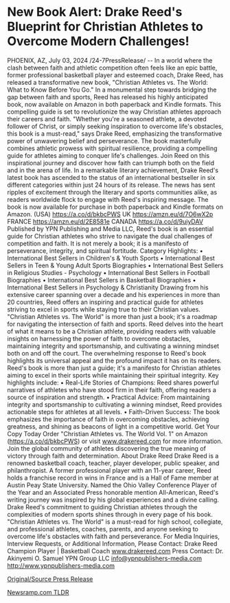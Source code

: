 # New Book Alert: Drake Reed's Blueprint for Christian Athletes to Overcome Modern Challenges!

PHOENIX, AZ, July 03, 2024 /24-7PressRelease/ -- In a world where the clash between faith and athletic competition often feels like an epic battle, former professional basketball player and esteemed coach, Drake Reed, has released a transformative new book, "Christian Athletes vs. The World: What to Know Before You Go." In a monumental step towards bridging the gap between faith and sports, Reed has released his highly anticipated book, now available on Amazon in both paperback and Kindle formats. This compelling guide is set to revolutionize the way Christian athletes approach their careers and faith.  "Whether you're a seasoned athlete, a devoted follower of Christ, or simply seeking inspiration to overcome life's obstacles, this book is a must-read," says Drake Reed, emphasizing the transformative power of unwavering belief and perseverance. The book masterfully combines athletic prowess with spiritual resilience, providing a compelling guide for athletes aiming to conquer life's challenges. Join Reed on this inspirational journey and discover how faith can triumph both on the field and in the arena of life.  In a remarkable literary achievement, Drake Reed's latest book has ascended to the status of an international bestseller in six different categories within just 24 hours of its release. The news has sent ripples of excitement through the literary and sports communities alike, as readers worldwide flock to engage with Reed's inspiring message. The book is now available for purchase in both paperback and Kindle formats on Amazon.  (USA) https://a.co/d/bkbcPWS  UK https://amzn.eu/d/7O6wX2p  FRANCE https://amzn.eu/d/2E8581e  CANADA https://a.co/d/9uiyDAV  Published by YPN Publishing and Media LLC, Reed's book is an essential guide for Christian athletes who strive to navigate the dual challenges of competition and faith. It is not merely a book; it is a manifesto of perseverance, integrity, and spiritual fortitude.  Category Highlights: • International Best Sellers in Children's & Youth Sports • International Best Sellers in Teen & Young Adult Sports Biographies • International Best Sellers in Religious Studies - Psychology • International Best Sellers in Football Biographies • International Best Sellers in Basketball Biographies • International Best Sellers in Psychology & Christianity  Drawing from his extensive career spanning over a decade and his experiences in more than 20 countries, Reed offers an inspiring and practical guide for athletes striving to excel in sports while staying true to their Christian values.   "Christian Athletes vs. The World" is more than just a book; it's a roadmap for navigating the intersection of faith and sports. Reed delves into the heart of what it means to be a Christian athlete, providing readers with valuable insights on harnessing the power of faith to overcome obstacles, maintaining integrity and sportsmanship, and cultivating a winning mindset both on and off the court. The overwhelming response to Reed's book highlights its universal appeal and the profound impact it has on its readers.  Reed's book is more than just a guide; it's a manifesto for Christian athletes aiming to excel in their sports while maintaining their spiritual integrity. Key highlights include: • Real-Life Stories of Champions: Reed shares powerful narratives of athletes who have stood firm in their faith, offering readers a source of inspiration and strength. • Practical Advice: From maintaining integrity and sportsmanship to cultivating a winning mindset, Reed provides actionable steps for athletes at all levels. • Faith-Driven Success: The book emphasizes the importance of faith in overcoming obstacles, achieving greatness, and shining as beacons of light in a competitive world.  Get Your Copy Today  Order "Christian Athletes vs. The World Vol. 1" on Amazon (https://a.co/d/bkbcPWS) or visit www.drakereed.com for more information. Join the global community of athletes discovering the true meaning of victory through faith and determination.  About Drake Reed  Drake Reed is a renowned basketball coach, teacher, player developer, public speaker, and philanthropist. A former professional player with an 11-year career, Reed holds a franchise record in wins in France and is a Hall of Fame member at Austin Peay State University. Named the Ohio Valley Conference Player of the Year and an Associated Press honorable mention All-American, Reed's writing journey was inspired by his global experiences and a divine calling.  Drake Reed's commitment to guiding Christian athletes through the complexities of modern sports shines through in every page of his book. "Christian Athletes vs. The World" is a must-read for high school, collegiate, and professional athletes, coaches, parents, and anyone seeking to overcome life's obstacles with faith and perseverance.  For Media Inquiries, Interview Requests, or Additional Information, Please Contact:  Drake Reed  Champion Player | Basketball Coach  www.drakereed.com  Press Contact:  Dr. Akinyemi O. Samuel  YPN Group LLC  info@ypnpublishers-media.com  http://www.ypnpublishers-media.com 

[Original/Source Press Release](https://www.24-7pressrelease.com/press-release/512185/new-book-alert-drake-reeds-blueprint-for-christian-athletes-to-overcome-modern-challenges) 

[Newsramp.com TLDR](https://newsramp.com/None) 